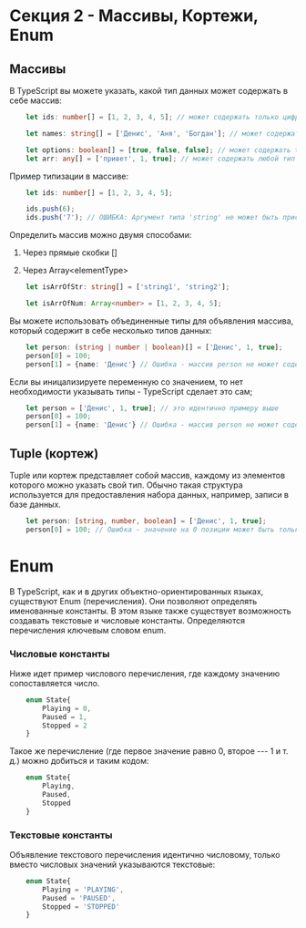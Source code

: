 # Секция 2 - Массивы, Кортежи, Enum

## Массивы

В TypeScript вы можете указать, какой тип данных может содержать в себе
массив:

```ts
    let ids: number[] = [1, 2, 3, 4, 5]; // может содержать только цифры

    let names: string[] = ['Денис', 'Аня', 'Богдан']; // может содержать только строки

    let options: boolean[] = [true, false, false]; // может содержать true или false
    let arr: any[] = ['привет', 1, true]; // может содержать любой тип данных
```

Пример типизации в массиве:

```ts
    let ids: number[] = [1, 2, 3, 4, 5];

    ids.push(6);
    ids.push('7'); // ОШИБКА: Аргумент типа 'string' не может быть присвоен параметру типа 'number'
```

Определить массив можно двумя способами:

1.  Через прямые скобки \[\]

2.  Через Array\<elementType\>

```ts
    let isArrOfStr: string[] = ['string1', 'string2'];

    let isArrOfNum: Array<number> = [1, 2, 3, 4, 5];
```

Вы можете использовать объединенные типы для объявления массива, который содержит в себе несколько типов данных:

```ts
    let person: (string | number | boolean)[] = ['Денис', 1, true];
    person[0] = 100;
    person[1] = {name: 'Денис'} // Ошибка - массив person не может содержать в себе объекты 
```

Если вы иницализируете переменную со значением, то нет необходимости
указывать типы - TypeScript сделает это сам;

```ts
    let person = ['Денис', 1, true]; // это идентично примеру выше
    person[0] = 100;
    person[1] = {name: 'Денис'} // Ошибка - массив person не может содержать в себе объекты
```

## Tuple (кортеж)

Tuple или кортеж представляет собой массив, каждому из элементов
которого можно указать свой тип. Обычно такая структура используется для
предоставления набора данных, например, записи в базе данных.

```ts
    let person: [string, number, boolean] = ['Денис', 1, true];
    person[0] = 100; // Ошибка - значение на 0 позиции может быть только строкой
```

# Enum

В TypeScript, как и в других объектно-ориентированных языках, существуют
Enum (перечисления). Они позволяют определять именованные константы. В
этом языке также существует возможность создавать текстовые и числовые
константы. Определяются перечисления ключевым словом enum.

### Числовые константы

Ниже идет пример числового перечисления, где каждому значению
сопоставляется число.

```ts
    enum State{
        Playing = 0,
        Paused = 1,
        Stopped = 2
    }
```

Такое же перечисление (где первое значение равно 0, второе --- 1 и т.
д.) можно добиться и таким кодом:

```ts
    enum State{
        Playing,
        Paused,
        Stopped
    }
```

### Текстовые константы

Объявление текстового перечисления идентично числовому, только вместо
числовых значений указываются текстовые:

```ts
    enum State{
        Playing = 'PLAYING',
        Paused = 'PAUSED',
        Stopped = 'STOPPED'
    }
```
